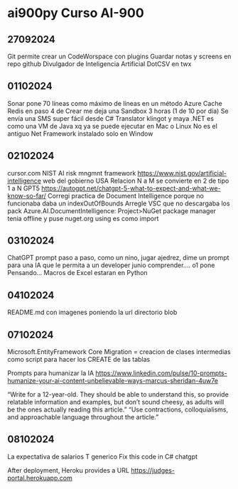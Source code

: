 # ai900py Curso AI-900

## 27092024

Git permite crear un CodeWorspace con plugins
Guardar notas y screens en repo github
Divulgador de Inteligencia Artificial DotCSV en twx

## 01102024

Sonar pone 70 lineas como máximo de líneas en un método
Azure Cache Redis en paso 4 de Crear me deja una Sandbox 3 horas (1 de 10 por día)
Se envía una SMS super fácil desde C#
Translator klingot y maya
.NET es como una VM de Java xq ya se puede ejecutar en Mac o Linux
No es el antiguo Net Framework instalado solo en Window

## 02102024

cursor.com
NIST AI risk mngmnt framework https://www.nist.gov/artificial-intelligence web del gobierno USA
Relacion N a M se convierte en 2 de tipo 1 a N
GPT5 https://autogpt.net/chatgpt-5-what-to-expect-and-what-we-know-so-far/
Corregi practica de Document Intelligence porque no funcionaba daba un indexOutOfBounds
Arregle VSC que no descargaba los pack Azure.AI.DocumentIntelligence: Project>NuGet package manager tenia offline y puse nuget.org
using es como import

## 03102024

ChatGPT prompt paso a paso, como un nino, jugar ajedrez, dime un prompt para una IA que le permita a un developer junio comprender....
o1 pone Pensando...
Macros de Excel estaran en Python

## 04102024

README.md con imagenes poniendo la url directorio blob

## 07102024

Microsoft.EntityFramework Core
Migration = creacion de clases intermedias como script para hacer los CREATE de las tablas

Prompts para humanizar la IA https://www.linkedin.com/pulse/10-prompts-humanize-your-ai-content-unbelievable-ways-marcus-sheridan-4uw7e

“Write for a 12-year-old. They should be able to understand this, so provide relatable information and examples, but don’t sound cheesy, as adults will be the ones actually reading this article.”
“Use contractions, colloquialisms, and approachable language throughout the article.”

## 08102024

La expectativa de salarios
T generico
Fix this code in C#  chatgpt

After deployment, Heroku provides a URL https://judges-portal.herokuapp.com


